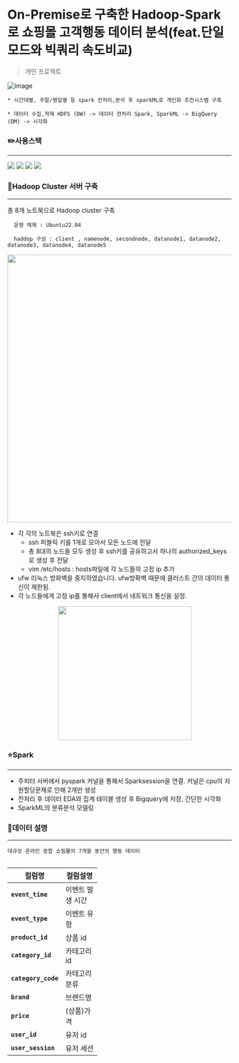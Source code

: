 # On-Premise로 구축한 Hadoop-Spark로 쇼핑몰 고객행동 데이터 분석(feat.단일모드와 빅쿼리 속도비교)

> 개인 프로젝트

![image](https://github.com/OhJune/Hadoop-Spark/assets/124857930/bf2d60bd-a6cc-41b4-9294-54d8365f98a6)


    * 시간대별, 주말/평일별 등 spark 전처리,분석 후 sparkML로 개인화 추천시스템 구축

    * 데이터 수집,적재 HDFS (DW) -> 데이터 전처리 Spark, SparkML -> BigQuery (DM) -> 시각화 

### ✏️사용스택
---

<img src="https://img.shields.io/badge/apachehadoop-66CCFF?style=for-the-badge&logo=apachehadoop&logoColor=black">  <img src="https://img.shields.io/badge/apachespark-E25A1C?style=for-the-badge&logo=apachespark&logoColor=black">
<img src="https://img.shields.io/badge/ubuntu-E95420?style=for-the-badge&logo=ubuntu&logoColor=black">
<img src="https://img.shields.io/badge/tableau-E97627?style=for-the-badge&logo=tableau&logoColor=black">



### 🐘Hadoop Cluster 서버 구축 
---

총 8개 노트북으로 Hadoop cluster 구축

      운영 체제 : Ubuntu22.04

      haddop 구성 : client , namenode, secondnode, datanode1, datanode2, datanode3, datanode4, datanode5

<p align="center">
<img src = "https://github.com/OhJune/Hadoop-Spark/assets/124857930/b45441a2-e515-4529-80bb-1cb5cb61a762" width="600" height="600">
</p>


* 각 각의 노트북은 ssh키로 연결
   * ssh 퍼블릭 키를 1개로 모아서 모든 노드에 전달
   * 총 8대의 노드들 모두 생성 후 ssh키를 공유하고서 하나의 authorized_keys로 생성 후 전달
   * vim /etc/hosts : hosts파일에 각 노드들의 고정 ip 추가
* ufw 리눅스 방화벽을 중지하였습니다. ufw방확벽 때문에 클러스트 간의 데이터 통신이 제한됨.
* 각 노드들에게 고정 ip를 통해서 client에서 네트워크 통신을 설정.
  <p align="center">
  <img src = "https://github.com/OhJune/Hadoop-Spark/assets/124857930/e7d6c214-f4de-4618-98c9-873410738f0c" width="300" height="300"/>
  </p>

### ⭐Spark 
---

* 주피터 서버에서 pyspark 커널을 통해서 Sparksession을 연결. 커널은 cpu의 자원할당문제로 인해 2개만 생성
* 전처리 후 데이터 EDA와 집계 테이블 생성 후 Bigquery에 저장, 간단한 시각화
* SparkML의 분류분석 모델링 


### 📁데이터 설명
---

`대규모 온라인 종합 쇼핑몰의 7개월 동안의 행동 데이터` 

<div style="float:left; width:40%; margin-right:10px;">
  <div markdown="1">

  |  컬럼명 | 컬럼설명 |
  |--|--|
  | **`event_time`** | 이벤트 발생 시간 |
  | **`event_type`** | 이벤트 유형 |
  | **`product_id`** | 상품 id |
  | **`category_id`** | 카테고리 id |
  | **`category_code`** | 카테고리 분류 |
  | **`brand`** | 브랜드명 |
  | **`price`** | (상품)가격 |
  | **`user_id`**| 유저 id |
  | **`user_session`** | 유저 세션 |

  </div>
</div>



  


